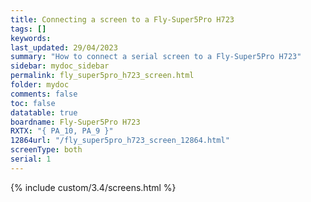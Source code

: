 ```yaml
---
title: Connecting a screen to a Fly-Super5Pro H723
tags: []
keywords: 
last_updated: 29/04/2023
summary: "How to connect a serial screen to a Fly-Super5Pro H723"
sidebar: mydoc_sidebar
permalink: fly_super5pro_h723_screen.html
folder: mydoc
comments: false
toc: false
datatable: true
boardname: Fly-Super5Pro H723
RXTX: "{ PA_10, PA_9 }"
12864url: "/fly_super5pro_h723_screen_12864.html"
screenType: both
serial: 1
---
```


{% include custom/3.4/screens.html %}
